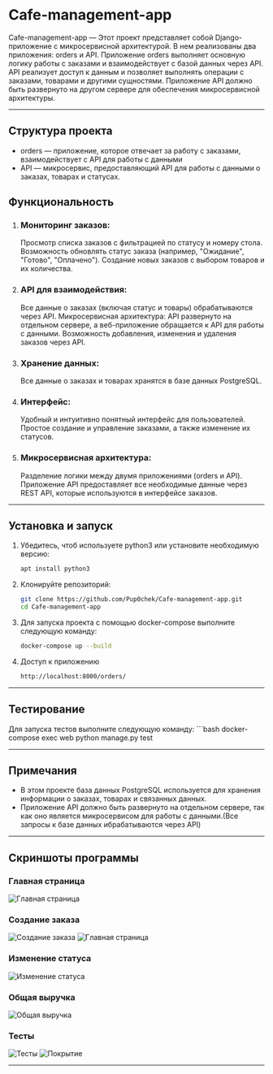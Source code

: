 # Cafe-management-app

Cafe-management-app — Этот проект представляет собой Django-приложение с микросервисной архитектурой. В нем реализованы два приложения: orders и API. Приложение orders выполняет основную логику работы с заказами и взаимодействует с базой данных через API. API реализует доступ к данным и позволяет выполнять операции с заказами, товарами и другими сущностями. Приложение API должно быть развернуто на другом сервере для обеспечения микросервисной архитектуры.

---

## Структура проекта
- orders — приложение, которое отвечает за работу с заказами, взаимодействует с API для работы с данными
- API — микросервис, предоставляющий API для работы с данными о заказах, товарах и статусах.


## Функциональность

1. ### Мониторинг заказов:
    Просмотр списка заказов с фильтрацией по статусу и номеру стола.
    Возможность обновлять статус заказа (например, "Ожидание", "Готово", "Оплачено").
    Создание новых заказов с выбором товаров и их количества.

2. ### API для взаимодействия:
    Все данные о заказах (включая статус и товары) обрабатываются через API.
    Микросервисная архитектура: API развернуто на отдельном сервере, а веб-приложение обращается к API для работы с данными.
    Возможность добавления, изменения и удаления заказов через API.

3. ### Хранение данных:
    Все данные о заказах и товарах хранятся в базе данных PostgreSQL.

4. ### Интерфейс:
    Удобный и интуитивно понятный интерфейс для пользователей.
    Простое создание и управление заказами, а также изменение их статусов.

5. ### Микросервисная архитектура:
    Разделение логики между двумя приложениями (orders и API).
    Приложение API предоставляет все необходимые данные через REST API, которые используются в интерфейсе заказов.

---

## Установка и запуск

1. Убедитесь, чтоб используете python3 или установите необходимую версию:
   ```bash
   apt install python3
2. Клонируйте репозиторий:
   ```bash
   git clone https://github.com/Pup0chek/Cafe-management-app.git
   cd Cafe-management-app
3. Для запуска проекта с помощью docker-compose выполните следующую команду:
   ```bash
   docker-compose up --build
4. Доступ к приложению
    ```bash
   http://localhost:8000/orders/

---

## Тестирование

Для запуска тестов выполните следующую команду:
    ```bash
   docker-compose exec web python manage.py test

---

## Примечания

- В этом проекте база данных PostgreSQL используется для хранения информации о заказах, товарах и связанных данных.
- Приложение API должно быть развернуто на отдельном сервере, так как оно является микросервисом для работы с данными.(Все запросы к базе данных ибрабатываются через API)

---

## Скриншоты программы

### Главная страница
![Главная страница](/orders/static/orders/main_page.png)

### Создание заказа
![Создание заказа](/orders/static/orders/add_order.png)
![Главная страница](/orders/static/orders/added_order.png)

### Изменение статуса
![Изменение статуса](/orders/static/orders/change_status.png)

### Общая выручка
![Общая выручка](/orders/static/orders/revenue.png)

### Тесты
![Тесты](/orders/static/orders/tests.png)
![Покрытие](/orders/static/orders/coverage.png)

---